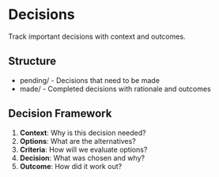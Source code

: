 # Decisions

Track important decisions with context and outcomes.

## Structure
- pending/ - Decisions that need to be made
- made/ - Completed decisions with rationale and outcomes

## Decision Framework
1. **Context**: Why is this decision needed?
2. **Options**: What are the alternatives?
3. **Criteria**: How will we evaluate options?
4. **Decision**: What was chosen and why?
5. **Outcome**: How did it work out?